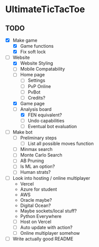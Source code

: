 # UltimateTicTacToe

## TODO
- [x] Make game
    - [x] Game functions
    - [x] Fix soft lock
- [ ] Website
    - [x] Website Styling
    - [ ] Mobile Compatability
    - [ ] Home page
        - [ ] Settings
        - [ ] PvP Online
        - [ ] PvBot
        - [ ] Credits?
    - [x] Game page
    - [ ] Analysis board
        - [x] FEN equivalent?
        - [ ] Undo capabilities
        - [ ] Eventual bot evaluation
- [ ] Make bot
    - [ ] Preliminary steps
        - [ ] List all possible moves function
    - [ ] Minmax search
    - [ ] Monte Carlo Search
    - [ ] AB Pruning
    - [ ] Is ML an option?
    - [ ] Human strats?
- [ ] Look into hosting / online multiplayer
    * Vercel
    * Azure for student
    * AWS
    * Oracle maybe?
    * Digital Ocean?
    * Maybe sockets/local stuff?
    * Python Everywhere
    - [ ] Host on Vercel
    - [ ] Auto update with action?
    - [ ] Online multiplayer somehow
- [ ] Write actually good README